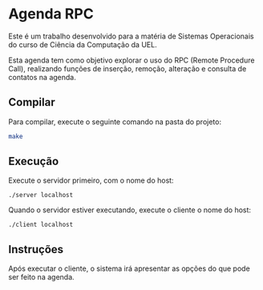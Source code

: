 # Agenda RPC

Este é um trabalho desenvolvido para a matéria de Sistemas Operacionais do curso de Ciência da Computação da UEL.

Esta agenda tem como objetivo explorar o uso do RPC (Remote Procedure Call), realizando funções de inserção, remoção, alteração e consulta de contatos na agenda.

## Compilar

Para compilar, execute o seguinte comando na pasta do projeto:

```sh
make
```

## Execução

Execute o servidor primeiro, com o nome do host:

```
./server localhost
```

Quando o servidor estiver executando, execute o cliente o nome do host:

```
./client localhost
```

## Instruções

Após executar o cliente, o sistema irá apresentar as opções do que pode ser feito na agenda.